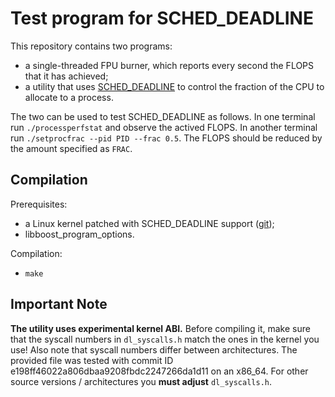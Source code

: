 Test program for SCHED\_DEADLINE
===============================

This repository contains two programs:

* a single-threaded FPU burner, which reports every second the FLOPS that it has achieved;
* a utility that uses [SCHED\_DEADLINE](https://github.com/jlelli/sched-deadline "SCHED_DEADLINE") to control the fraction of the CPU to allocate to a process.

The two can be used to test SCHED\_DEADLINE as follows. In one terminal run `./processperfstat` and observe the actived FLOPS. In another terminal run `./setprocfrac --pid PID --frac 0.5`. The FLOPS should be reduced by the amount specified as `FRAC`.

Compilation
-----------

Prerequisites:

* a Linux kernel patched with SCHED\_DEADLINE support ([git](https://github.com/jlelli/sched-deadline "SCHED_DEADLINE"));
* libboost_program_options.

Compilation:

* `make`

**Important Note**
------------------
**The utility uses experimental kernel ABI.** Before compiling it, make sure that the syscall numbers in `dl_syscalls.h` match the ones in the kernel you use! Also note that syscall numbers differ between architectures. The provided file was tested with commit ID e198ff46022a806dbaa9208fbdc2247266da1d11 on an x86\_64. For other source versions / architectures you **must adjust** `dl_syscalls.h`.

